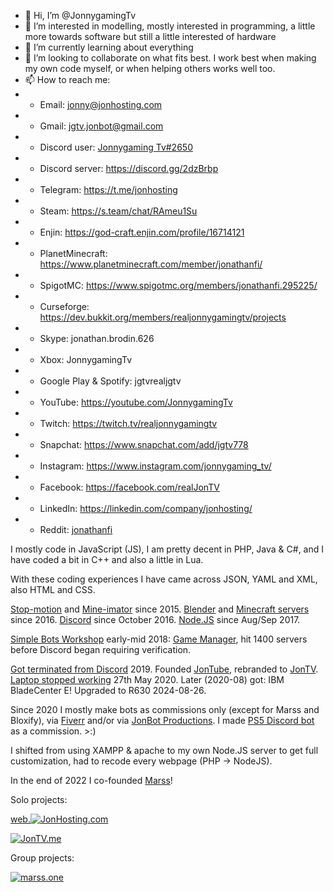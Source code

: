 - 👋 Hi, I’m @JonnygamingTv
- 👀 I’m interested in modelling, mostly interested in programming, a little more towards software but still a little interested of hardware
- 🌱 I’m currently learning about everything
- 💞️ I’m looking to collaborate on what fits best. I work best when making my own code myself, or when helping others works well too.
- 📫 How to reach me: 
-  - Email: jonny@jonhosting.com
-  - Gmail: jgtv.jonbot@gmail.com
-  - Discord user: [Jonnygaming Tv#2650](https://discord.com/users/614357269617967114)
-  - Discord server: https://discord.gg/2dzBrbp
-  - Telegram: https://t.me/jonhosting
-  - Steam: https://s.team/chat/RAmeu1Su
-  - Enjin: https://god-craft.enjin.com/profile/16714121 
-  - PlanetMinecraft: https://www.planetminecraft.com/member/jonathanfi/
-  - SpigotMC: https://www.spigotmc.org/members/jonathanfi.295225/
-  - Curseforge: https://dev.bukkit.org/members/realjonnygamingtv/projects
-  - Skype: jonathan.brodin.626
-  - Xbox: JonnygamingTv
-  - Google Play & Spotify: jgtvrealjgtv
-  - YouTube: https://youtube.com/JonnygamingTv
-  - Twitch: https://twitch.tv/realjonnygamingtv
-  - Snapchat: https://www.snapchat.com/add/jgtv778
-  - Instagram: https://www.instagram.com/jonnygaming_tv/
-  - Facebook: https://facebook.com/realJonTV
-  - LinkedIn: https://linkedin.com/company/jonhosting/
-  - Reddit: [jonathanfi](https://www.reddit.com/user/jonathanfi)

I mostly code in JavaScript (JS), I am pretty decent in PHP, Java & C#, and I have coded a bit in C++ and also a little in Lua.

With these coding experiences I have came across JSON, YAML and XML, also HTML and CSS.

[Stop-motion](https://www.youtube.com/playlist?list=PL_R3rHy5fP3yaEopmn4xgtf4iKoWubFrT) and [Mine-imator](https://www.youtube.com/playlist?list=PL_R3rHy5fP3z-_BPLMMoOxL_YvIiSFdK2) since 2015. [Blender](https://youtu.be/V3FI8r6kKPI?si=mZNgtAo05o8BFLPv) and [Minecraft servers](https://minecraft.net/download) since 2016. [Discord](https://discord.com) since October 2016.
[Node.JS](https://nodejs.org/) since Aug/Sep 2017.

[Simple Bots Workshop](https://jonhosting.com/SBW) early-mid 2018:
[Game Manager](https://jonhosting.com/SBW/GM), hit 1400 servers before Discord began requiring verification.

[Got terminated from Discord](https://jontv.me/4R3axSdr) 2019. 
Founded [JonTube](https://jontube.jonhosting.com), rebranded to [JonTV](https://JonTV.me).
[Laptop stopped working](https://community.acer.com/en/discussion/602921/my-aspire-e5-551-t9mg-laptop-keeps-shutting-off/) 27th May 2020. Later (2020-08) got: IBM BladeCenter E! Upgraded to R630 2024-08-26.

Since 2020 I mostly make bots as commissions only (except for Marss and Bloxify), via [Fiverr](https://fiverr.com/jonnygamingtv) and/or via [JonBot Productions](https://discord.gg/pebGq4zFaB).
I made [PS5 Discord bot](https://www.techtimes.com/articles/254529/20201126/ps5-stock-availability-discord-bot-heres-notified-playstation-5-restock.htm) as a commission. >:)

I shifted from using XAMPP & apache to my own Node.JS server to get full customization, had to recode every webpage (PHP -> NodeJS).

In the end of 2022 I co-founded [Marss](https://marss.jonhosting.com)!

Solo projects:

[web.![JonHosting](https://jonhosting.com/JonHosting_Logo.png).com](https://JonHosting.com)

[![JonTV.me](https://jontv.me/JonTV/JonTVme_light.svg)](https://JonTV.me)

Group projects:

[![marss.one](https://marss.jonhosting.com/ico/Mmarss2.png)](https://marss.jonhosting.com)

<!---
JonnygamingTv/JonnygamingTv is a ✨ special ✨ repository because its `README.md` (this file) appears on your GitHub profile.
You can click the Preview link to take a look at your changes.
--->
